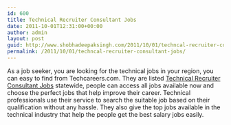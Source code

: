 ```yaml
---
id: 600
title: Technical Recruiter Consultant Jobs
date: 2011-10-01T12:31:00+00:00
author: admin
layout: post
guid: http://www.shobhadeepaksingh.com/2011/10/01/techncal-recruiter-consultant-jobs/
permalink: /2011/10/01/techncal-recruiter-consultant-jobs/
---
```

As a job seeker, you are looking for the technical jobs in your region, you can easy to find from Techcareers.com. They are listed [Technical Recruiter Consultant Jobs](http://www.techcareers.com/jobsearch/technology/technical-recruiting/default.asp?job=technical+recruiter+consultant) statewide, people can access all jobs available now and choose the perfect jobs that help improve their career. Technical professionals use their service to search the suitable job based on their qualification without any hassle. They also give the top jobs available in the technical industry that help the people get the best salary jobs easily.